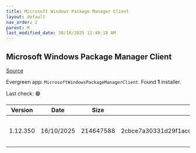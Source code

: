 ```yaml
---
title: Microsoft Windows Package Manager Client
layout: default
nav_order: 2
parent: M
last_modified_date: 30/10/2025 11:40:18 AM
---
```


## Microsoft Windows Package Manager Client

[Source](https://docs.microsoft.com/en-us/windows/package-manager/)

Evergreen app: `MicrosoftWindowsPackageManagerClient`. Found **1** installer.

Last check: 🟢

| Version  | Date       | Size      | Sha256                                                           | Architecture | InstallerType | Type       | URI                                                                                                                                                                                                                                                      |
| -------- | ---------- | --------- | ---------------------------------------------------------------- | ------------ | ------------- | ---------- | -------------------------------------------------------------------------------------------------------------------------------------------------------------------------------------------------------------------------------------------------------- |
| 1.12.350 | 16/10/2025 | 214647588 | 2cbce7a30331d29f1acc8e71524c22ed6e73d478dcf409b8e8eec4821bea43a5 | x86          | Default       | msixbundle | [https://github.com/microsoft/winget-cli/releases/download/v1.12.350/Microsoft.DesktopAppInstaller_8wekyb3d8bbwe.msixbundle](https://github.com/microsoft/winget-cli/releases/download/v1.12.350/Microsoft.DesktopAppInstaller_8wekyb3d8bbwe.msixbundle) |
